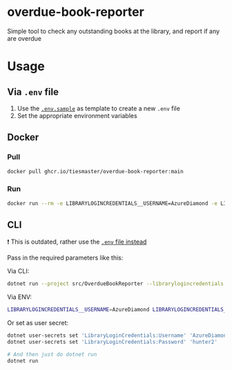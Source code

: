 # overdue-book-reporter

Simple tool to check any outstanding books at the library, and report if any are overdue

# Usage

## Via `.env` file

1. Use the [`.env.sample`](./.env.sample) as template to create a new `.env` file
2. Set the appropriate environment variables

## Docker

### Pull
```bash
docker pull ghcr.io/tiesmaster/overdue-book-reporter:main
```

### Run
```bash
docker run --rm -e LIBRARYLOGINCREDENTIALS__USERNAME=AzureDiamond -e LIBRARYLOGINCREDENTIALS__PASSWORD=hunter2 ghcr.io/tiesmaster/overdue-book-reporter:main
```

## CLI

:exclamation: This is outdated, rather use the [`.env` file instead](#via-env-file)

Pass in the required parameters like this:

Via CLI:

```bash
dotnet run --project src/OverdueBookReporter --librarylogincredentials:username AzureDiamond --librarylogincredentials:password hunter2
```

Via ENV:

```bash
LIBRARYLOGINCREDENTIALS__USERNAME=AzureDiamond LIBRARYLOGINCREDENTIALS__PASSWORD=hunter2 dotnet run --project src/OverdueBookReporter
```

Or set as user secret:

```bash
dotnet user-secrets set 'LibraryLoginCredentials:Username' 'AzureDiamond'
dotnet user-secrets set 'LibraryLoginCredentials:Password' 'hunter2'

# And then just do dotnet run
dotnet run
```
